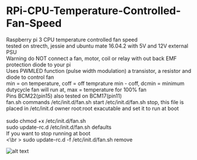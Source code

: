 # RPi-CPU-Temperature-Controlled-Fan-Speed
Raspberry pi 3 CPU temperature controlled fan speed</br >
tested on strecth, jessie and ubuntu mate 16.04.2 with 5V and 12V external PSU</br >
Warning do NOT connect a fan, motor, coil or relay with out back EMF protection diode to your pi</br >
Uses PWMLED function (pulse width modulation) a transistor, a resistor and diode to control fan</br >
min = on temperature, coff = off temprature min - coff, dcmin = minimum dutycycle fan will run at, max = temperature for 100% fan  </br > 
Pins BCM22(pin15) also tested on BCM17(pin11)</br >
fan.sh commands /etc/init.d/fan.sh start /etc/init.d/fan.sh stop, this file is placed in /etc/init.d owner root:root exacutable and set it to run at boot</br >
</br >
sudo chmod +x /etc/init.d/fan.sh</br >
sudo update-rc.d /etc/init.d/fan.sh defaults</br >
If you want to stop running at boot</br ><\br > 
sudo update-rc.d -f /etc/init.d/fan.sh remove</br > 

![alt text](https://github.com/RobKey/RPi-CPU-Temperature-Controlled-Fan-Speed/blob/master/fancct.png)
